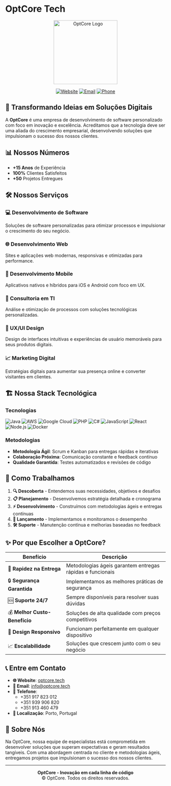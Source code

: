 # OptCore Tech

<div align="center">
  <img src="https://optcore.tech/logo.png" alt="OptCore Logo" width="200"/>
  
  [![Website](https://img.shields.io/badge/Website-optcore.tech-blue?style=for-the-badge&logo=globe)](https://optcore.tech/)
  [![Email](https://img.shields.io/badge/Email-info@optcore.tech-red?style=for-the-badge&logo=gmail)](mailto:info@optcore.tech)
  [![Phone](https://img.shields.io/badge/Phone-%2B351%20917%20823%20012-green?style=for-the-badge&logo=phone)](tel:+351917823012)
</div>

## 🚀 Transformando Ideias em Soluções Digitais

A **OptCore** é uma empresa de desenvolvimento de software personalizado com foco em inovação e excelência. Acreditamos que a tecnologia deve ser uma aliada do crescimento empresarial, desenvolvendo soluções que impulsionam o sucesso dos nossos clientes.

## 📊 Nossos Números

- **+15 Anos** de Experiência
- **100%** Clientes Satisfeitos  
- **+50** Projetos Entregues

## 🛠️ Nossos Serviços

### 💻 Desenvolvimento de Software
Soluções de software personalizadas para otimizar processos e impulsionar o crescimento do seu negócio.

### 🌐 Desenvolvimento Web
Sites e aplicações web modernas, responsivas e otimizadas para performance.

### 📱 Desenvolvimento Mobile
Aplicativos nativos e híbridos para iOS e Android com foco em UX.

### 🎯 Consultoria em TI
Análise e otimização de processos com soluções tecnológicas personalizadas.

### 🎨 UX/UI Design
Design de interfaces intuitivas e experiências de usuário memoráveis para seus produtos digitais.

### 📈 Marketing Digital
Estratégias digitais para aumentar sua presença online e converter visitantes em clientes.

## 🏗️ Nossa Stack Tecnológica

### **Tecnologias**
![Java](https://img.shields.io/badge/Java-ED8B00?style=for-the-badge&logo=java&logoColor=white)
![AWS](https://img.shields.io/badge/AWS-FF9900?style=for-the-badge&logo=amazonaws&logoColor=white)
![Google Cloud](https://img.shields.io/badge/Google_Cloud-4285F4?style=for-the-badge&logo=google-cloud&logoColor=white)
![PHP](https://img.shields.io/badge/PHP-777BB4?style=for-the-badge&logo=php&logoColor=white)
![C#](https://img.shields.io/badge/C%23-239120?style=for-the-badge&logo=c-sharp&logoColor=white)
![JavaScript](https://img.shields.io/badge/JavaScript-F7DF1E?style=for-the-badge&logo=javascript&logoColor=black)
![React](https://img.shields.io/badge/React-20232A?style=for-the-badge&logo=react&logoColor=61DAFB)
![Node.js](https://img.shields.io/badge/Node.js-43853D?style=for-the-badge&logo=node.js&logoColor=white)
![Docker](https://img.shields.io/badge/Docker-2496ED?style=for-the-badge&logo=docker&logoColor=white)

### **Metodologias**
- **Metodologia Ágil**: Scrum e Kanban para entregas rápidas e iterativas
- **Colaboração Próxima**: Comunicação constante e feedback contínuo
- **Qualidade Garantida**: Testes automatizados e revisões de código

## 🔄 Como Trabalhamos

1. **🔍 Descoberta** - Entendemos suas necessidades, objetivos e desafios
2. **📋 Planejamento** - Desenvolvemos estratégia detalhada e cronograma
3. **⚡ Desenvolvimento** - Construímos com metodologias ágeis e entregas contínuas
4. **🚀 Lançamento** - Implementamos e monitoramos o desempenho
5. **🛠️ Suporte** - Manutenção contínua e melhorias baseadas no feedback

## ✨ Por que Escolher a OptCore?

| Benefício | Descrição |
|-----------|-----------|
| 🚀 **Rapidez na Entrega** | Metodologias ágeis garantem entregas rápidas e funcionais |
| 🔒 **Segurança Garantida** | Implementamos as melhores práticas de segurança |
| 🆘 **Suporte 24/7** | Sempre disponíveis para resolver suas dúvidas |
| 💰 **Melhor Custo-Benefício** | Soluções de alta qualidade com preços competitivos |
| 📱 **Design Responsivo** | Funcionam perfeitamente em qualquer dispositivo |
| 📈 **Escalabilidade** | Soluções que crescem junto com o seu negócio |

## 📞 Entre em Contato

- **🌐 Website**: [optcore.tech](https://optcore.tech/)
- **📧 Email**: [info@optcore.tech](mailto:info@optcore.tech)
- **📱 Telefone**: 
  - +351 917 823 012
  - +351 939 906 820
  - +351 913 460 479
- **📍 Localização**: Porto, Portugal

## 🌟 Sobre Nós

Na OptCore, nossa equipe de especialistas está comprometida em desenvolver soluções que superam expectativas e geram resultados tangíveis. Com uma abordagem centrada no cliente e metodologias ágeis, entregamos projetos que impulsionam o sucesso dos nossos clientes.

---

<div align="center">
  <strong>OptCore - Inovação em cada linha de código</strong><br>
  © OptCore. Todos os direitos reservados.
</div>

